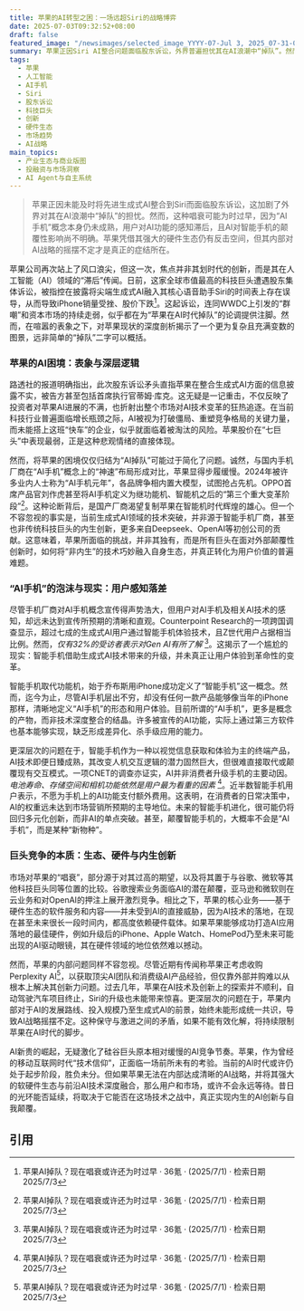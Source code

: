 ```yaml
---
title: 苹果的AI转型之困：一场远超Siri的战略博弈
date: 2025-07-03T09:32:52+08:00
draft: false
featured_image: "/newsimages/selected_image_YYYY-07-Jul 3, 2025_07-31-01-138.jpg"
summary: 苹果正因Siri AI整合问题面临股东诉讼，外界普遍担忧其在AI浪潮中“掉队”。然而，文章深入分析指出，“AI手机”概念仍未成熟，用户对AI功能感知不足，且消费者购买手机的核心因素仍非AI。尽管苹果在AI战略上面临内部挑战，但其强大的硬件生态仍是其核心优势，预示着现在唱衰苹果可能为时过早，真正的AI竞赛才刚刚开始。
tags: 
  - 苹果
  - 人工智能
  - AI手机
  - Siri
  - 股东诉讼
  - 科技巨头
  - 创新
  - 硬件生态
  - 市场趋势
  - AI战略
main_topics: 
  - 产业生态与商业版图
  - 投融资与市场洞察
  - AI Agent与自主系统
---
```


> 苹果正因未能及时将先进生成式AI整合到Siri而面临股东诉讼，这加剧了外界对其在AI浪潮中“掉队”的担忧。然而，这种唱衰可能为时过早，因为“AI手机”概念本身仍未成熟，用户对AI功能的感知滞后，且AI对智能手机的颠覆性影响尚不明确。苹果凭借其强大的硬件生态仍有反击空间，但其内部对AI战略的摇摆不定才是真正的症结所在。

苹果公司再次站上了风口浪尖，但这一次，焦点并非其划时代的创新，而是其在人工智能（AI）领域的“滞后”传闻。日前，这家全球市值最高的科技巨头遭遇股东集体诉讼，被指控在披露将尖端生成式AI融入其核心语音助手Siri的时间表上存在误导，从而导致iPhone销量受挫、股价下跌[^1]。这起诉讼，连同WWDC上引发的“群嘲”和资本市场的持续走弱，似乎都在为“苹果在AI时代掉队”的论调提供注脚。然而，在喧嚣的表象之下，对苹果现状的深度剖析揭示了一个更为复杂且充满变数的图景，远非简单的“掉队”二字可以概括。

### 苹果的AI困境：表象与深层逻辑

路透社的报道明确指出，此次股东诉讼矛头直指苹果在整合生成式AI方面的信息披露不实，被告方甚至包括首席执行官蒂姆·库克。这无疑是一记重击，不仅反映了投资者对苹果AI进展的不满，也折射出整个市场对AI技术变革的狂热追逐。在当前科技行业普遍面临增长瓶颈之际，AI被视为打破僵局、重塑竞争格局的关键力量，而未能搭上这班“快车”的企业，似乎就面临着被淘汰的风险。苹果股价在“七巨头”中表现最弱，正是这种悲观情绪的直接体现。

然而，将苹果的困境仅仅归结为“AI掉队”可能过于简化了问题。诚然，与国内手机厂商在“AI手机”概念上的“神速”布局形成对比，苹果显得步履缓慢。2024年被许多业内人士称为“AI手机元年”，各品牌争相内置大模型，试图抢占先机。OPPO首席产品官刘作虎甚至将AI手机定义为继功能机、智能机之后的“第三个重大变革阶段”[^2]。这种论断背后，是国产厂商渴望复制苹果在智能机时代辉煌的雄心。但一个不容忽视的事实是，当前生成式AI领域的技术突破，并非源于智能手机厂商，甚至也非传统科技巨头的内生创新，更多来自Deepseek、OpenAI等初创公司的贡献。这意味着，苹果所面临的挑战，并非其独有，而是所有巨头在面对外部颠覆性创新时，如何将“非内生”的技术巧妙融入自身生态，并真正转化为用户价值的普遍难题。

### “AI手机”的泡沫与现实：用户感知落差

尽管手机厂商对AI手机概念宣传得声势浩大，但用户对AI手机及相关AI技术的感知，却远未达到宣传所预期的清晰和直观。Counterpoint Research的一项跨国调查显示，超过七成的生成式AI用户通过智能手机体验技术，且Z世代用户占据相当比例。然而，_仅有32%的受访者表示对Gen AI有所了解_ [^2]。这揭示了一个尴尬的现实：智能手机借助生成式AI技术带来的升级，并未真正让用户体验到革命性的变革。

智能手机取代功能机，始于乔布斯用iPhone成功定义了“智能手机”这一概念。然而，迄今为止，尽管AI手机层出不穷，却没有任何一款产品能够像当年的iPhone那样，清晰地定义“AI手机”的形态和用户体验。目前所谓的“AI手机”，更多是概念的产物，而非技术深度整合的结晶。许多被宣传的AI功能，实际上通过第三方软件也基本能够实现，缺乏形成差异化、杀手级应用的能力。

更深层次的问题在于，智能手机作为一种以视觉信息获取和体验为主的终端产品，AI技术即便日臻成熟，其改变人机交互逻辑的潜力固然巨大，但很难直接取代或颠覆现有交互模式。一项CNET的调查亦证实，AI并非消费者升级手机的主要动因。_电池寿命、存储空间和相机功能依然是用户最为看重的因素_ [^2]。近半数智能手机用户表示，不愿为手机上的AI功能支付额外费用。这表明，在消费者的日常决策中，AI的权重远未达到市场营销所预期的主导地位。未来的智能手机进化，很可能仍将回归多元化创新，而非AI的单点突破。甚至，颠覆智能手机的，大概率不会是“AI手机”，而是某种“新物种”。

### 巨头竞争的本质：生态、硬件与内生创新

市场对苹果的“唱衰”，部分源于对其过高的期望，以及将其置于与谷歌、微软等其他科技巨头同等位置的比较。谷歌搜索业务面临AI的潜在颠覆，亚马逊和微软则在云业务和对OpenAI的押注上展开激烈竞争。相比之下，苹果的核心业务——基于硬件生态的软件服务和内容——并未受到AI的直接威胁，因为AI技术的落地，在现在甚至未来很长一段时间内，都高度依赖硬件载体。如果苹果能够成功打造AI应用落地的最佳硬件，例如升级后的iPhone、Apple Watch、HomePod乃至未来可能出现的AI驱动眼镜，其在硬件领域的地位依然难以撼动。

然而，苹果的内部问题同样不容忽视。尽管近期有传闻称苹果正考虑收购Perplexity AI[^2]，以获取顶尖AI团队和消费级AI产品经验，但仅靠外部并购难以从根本上解决其创新力问题。过去几年，苹果在AI技术及创新上的探索并不顺利，自动驾驶汽车项目终止，Siri的升级也未能带来惊喜。更深层次的问题在于，苹果内部对于AI的发展路线、投入规模乃至生成式AI的前景，始终未能形成统一共识，导致AI战略摇摆不定。这种保守与激进之间的矛盾，如果不能有效化解，将持续限制苹果在AI时代的脚步。

AI新贵的崛起，无疑激化了硅谷巨头原本相对缓慢的AI竞争节奏。苹果，作为曾经的移动互联网时代“技术信仰”，正面临一场前所未有的考验。当前的AI时代或许仍处于起步阶段，胜负未分。但如果苹果无法在内部达成清晰的AI战略，并将其强大的软硬件生态与前沿AI技术深度融合，那么用户和市场，或许不会永远等待。昔日的光环能否延续，将取决于它能否在这场技术之战中，真正实现内生的AI创新与自我颠覆。

## 引用
[^1]: 苹果AI掉队？现在唱衰或许还为时过早 · 36氪 · (2025/7/1) · 检索日期2025/7/3
[^2]: 苹果AI掉队？现在唱衰或许还为时过早 · 36氪 · (2025/7/1) · 检索日期2025/7/3
